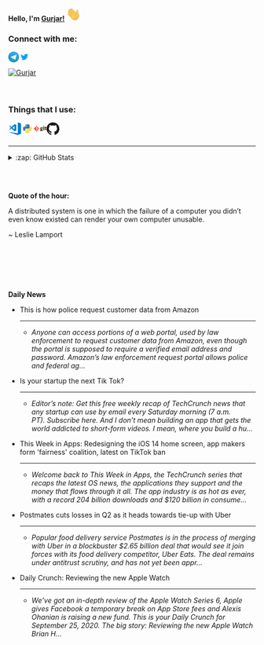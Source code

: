 #### Hello, I'm [Gurjar!](https://GurjarKing.github.io) <img src="https://raw.githubusercontent.com/ABSphreak/ABSphreak/master/gifs/Hi.gif" width="30px"></h2>


### Connect with me:

[<img align="left" alt="Gurjar | Telegram" width="22px" src="https://raw.githubusercontent.com/github/explore/80688e429a7d4ef2fca1e82350fe8e3517d3494d/topics/telegram/telegram.png" />][Telegram]
[<img align="left" alt="Gurjar | Twitter" width="22px" src="https://raw.githubusercontent.com/github/explore/80688e429a7d4ef2fca1e82350fe8e3517d3494d/topics/twitter/twitter.png" />][Twitter]
<br >
<br >
<a href="https://github.com/GurjarKing"><img src="https://komarev.com/ghpvc/?username=GurjarKing" alt="Gurjar" /></a> <br />
<br />
<br />
<!-- <br >

![](https://visitor-badge.glitch.me/badge?page_id=GurjarKing)

<br /> -->

### Things that I use:

[<img align="left" alt="Visual Studio Code" width="26px" src="https://raw.githubusercontent.com/github/explore/80688e429a7d4ef2fca1e82350fe8e3517d3494d/topics/visual-studio-code/visual-studio-code.png" />][VSCode]
[<img align="left" alt="Python" width="26px" src="https://raw.githubusercontent.com/github/explore/80688e429a7d4ef2fca1e82350fe8e3517d3494d/topics/python/python.png" />][Python]
[<img align="left" alt="Git" width="26px" src="https://raw.githubusercontent.com/github/explore/80688e429a7d4ef2fca1e82350fe8e3517d3494d/topics/git/git.png" />][Git]
[<img align="left" alt="GitHub" width="26px" src="https://raw.githubusercontent.com/github/explore/78df643247d429f6cc873026c0622819ad797942/topics/github/github.png" />][Github]

<br />
<br />

---
<details>
  <summary>:zap: GitHub Stats</summary>

<img align="left" alt="Gurjar's Github Stats" src="https://github-readme-stats.vercel.app/api?username=GurjarKing&show_icons=true&hide_border=true&count_private=true&include_all_commit=true&theme=algolia" />

</details>

<!-- ### 🔔 My latest tweet
<a href="https://twitter.com/Gurjar_King43" target="_blank">
	<img src="https://github.com/GurjarKing/GurjarKing/raw/master/tweet.png" width="70%" align="center" alt="Click to view on Twitter" title="My latest tweet, as an image"/>
</a> -->
<br>

<pre>

</pre>

**Quote of the hour:**

A distributed system is one in which the failure of a computer you didn’t even know existed can render your own computer unusable.

~ Leslie Lamport
<pre>

</pre>
<br>
<pre>


</pre>
<strong>Daily News</strong>
  
  - This is how police request customer data from Amazon
     <hr/>
     
      - *Anyone can access portions of a web portal, used by law enforcement to request customer data from Amazon, even though the portal is supposed to require a verified email address and password. Amazon’s law enforcement request portal allows police and federal ag…*
     
  - Is your startup the next Tik Tok?
      <hr/>
      
      - *Editor’s note: Get this free weekly recap of TechCrunch news that any startup can use by email every Saturday morning (7 a.m. PT). Subscribe here. And I don’t mean building an app that gets the world addicted to short-form videos. I mean, where you build a hu…*
      
  - This Week in Apps: Redesigning the iOS 14 home screen, app makers form 'fairness' coalition, latest on TikTok ban
      <hr/>
      
      - *Welcome back to This Week in Apps, the TechCrunch series that recaps the latest OS news, the applications they support and the money that flows through it all. The app industry is as hot as ever, with a record 204 billion downloads and $120 billion in consume…*
      
  - Postmates cuts losses in Q2 as it heads towards tie-up with Uber
      <hr/>
      
      - *Popular food delivery service Postmates is in the process of merging with Uber in a blockbuster $2.65 billion deal that would see it join forces with its food delivery competitor, Uber Eats. The deal remains under antitrust scrutiny, and has not yet been appr…*
       
  - Daily Crunch: Reviewing the new Apple Watch
      <hr/>
       
       - *We’ve got an in-depth review of the Apple Watch Series 6, Apple gives Facebook a temporary break on App Store fees and Alexis Ohanian is raising a new fund. This is your Daily Crunch for September 25, 2020. The big story: Reviewing the new Apple Watch Brian H…*
      

<br />

[VSCode]: https://code.visualstudio.com/
[Python]: https://www.python.org/
[Git]: https://git-scm.com/
[Github]: https://github.com/
[Telegram]: https://t.me/Gurjar_King/
[Twitter]: https://twitter.com/Gurjar_King43/
